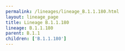 ```yaml
---
permalink: /lineages/lineage_B.1.1.180.html
layout: lineage_page
title: Lineage B.1.1.180
lineage: B.1.1.180
parent: B.1.1
children: ['B.1.1.180']
---
```

